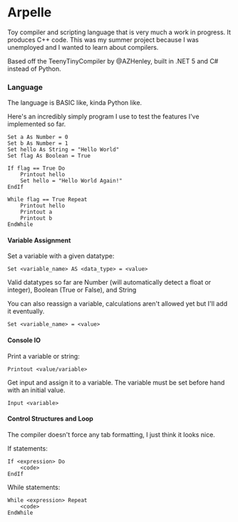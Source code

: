 # Arpelle
Toy compiler and scripting language that is very much a work in progress. It produces C++ code. This was my summer project because I was unemployed and I wanted to learn about compilers.

Based off the TeenyTinyCompiler by @AZHenley, built in .NET 5 and C# instead of Python.

### Language
The language is BASIC like, kinda Python like.

Here's an incredibly simply program I use to test the features I've implemented so far.

    Set a As Number = 0
    Set b As Number = 1
    Set hello As String = "Hello World"
    Set flag As Boolean = True
    
    If flag == True Do
        Printout hello
        Set hello = "Hello World Again!"
    EndIf
    
    While flag == True Repeat
        Printout hello
        Printout a
        Printout b
    EndWhile

#### Variable Assignment
Set a variable with a given datatype:

    Set <variable_name> AS <data_type> = <value>
Valid datatypes so far are Number (will automatically detect a float or integer), Boolean (True or False), and String

You can also reassign a variable, calculations aren't allowed yet but I'll add it eventually.

    Set <variable_name> = <value>

#### Console IO
Print a variable or string:

    Printout <value/variable>
  
 Get input and assign it to a variable. The variable must be set before hand with an initial value.
 

    Input <variable>
	
#### Control Structures and Loop
The compiler doesn't force any tab formatting, I just think it looks nice.

If statements:
	

    If <expression> Do
	    <code>
	EndIf

While statements:

    While <expression> Repeat
	    <code>
	EndWhile